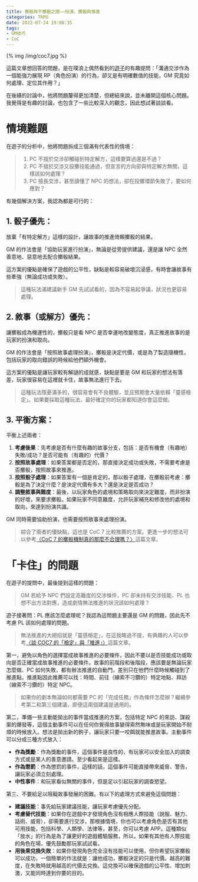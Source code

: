 ```yaml
---
title: 擲骰與不擲骰之間——扮演、擲骰與推進
categories: TRPG
date: 2022-07-24 19:08:35
tags:
- GM技巧
- CoC
---
```


{% img /img/coc7.jpg %}

這篇文章想回答的問題，是在噗浪上偶然看到的[遊子](https://www.plurk.com/p/oxi4l1)的有趣提問：「溝通交涉作為一個能強力展現 RP（角色扮演）的行為，卻又是有明確數值的技能，GM 究竟如何處理、定位其作用？」

在後續的討論中，他將問題釐得更加清楚，但總結來說，並未離開這個核心問題。我覺得是有趣的討論，也包含了一些比較深入的觀念，因此想試著談談看。

<!--more-->

# 情境難題

在遊子的分析中，他將問題拆成三個滿有代表性的情境：

> 1. PC 不擅於交涉卻觸碰到特定解方，這樣要算過還是不過？
> 2. PC 不擅於交涉又投擲技能通過，但宣言的方向卻與特定解方無關，這樣該如何處理？
> 3. PC 擅長交涉，甚至讀懂了 NPC 的想法，卻在投擲環節失敗了，要如何應對？

有幾個解決方案，我認為都是可行的：

## 1. 骰子優先：

放棄「有特定解方」這樣的設計，讓故事的推進倚賴擲骰的結果。

GM 的作法會是「協助玩家進行扮演」，無論是從旁提供建議，還是讓 NPC 全然善意地、惡意地去配合擲骰結果。

這方案的優點是確保了遊戲的公平性，缺點是較容易破壞沉浸感，有時會讓故事有些牽強（無論成功或失敗）。

> 這種玩法滿建議新手 GM 先試試看的，因為不容易起爭議，狀況也更容易處理。

## 2. 敘事（或解方）優先：

讓擲骰成為機運性的，擲骰只是看 NPC 是否幸運地改變態度，真正推進故事的是玩家的扮演和取向。

GM 的作法會是「按照故事處理扮演」，擲骰是決定代價，或是為了製造隨機性，包括玩家的取向錯誤的時候給他們額外機會。

這方案的優點是讓玩家較有解謎的成就感，缺點是要是 GM 和玩家的想法有落差，玩家很容易在這裡就卡住，故事無法進行下去。

> 這種玩法隱憂滿多的，很容易會有不良體驗，並且預期會大量依賴「靈感檢定」。如果要採取這種玩法，最好確定你的玩家都知道你會這麼做。

## 3. 平衡方案：

平衡上述兩者：

1. **考慮後果**：先考慮是否有什麼有趣的故事分支，包括：是否有機會（有趣地）失敗/成功？是否可能有（有趣的）代價？
2. **按照故事處理**：如果答案都是否定的，那直接決定成功或失敗，不需要考慮是否擲骰，按照故事來推進。
3. **按照骰子處理**：如果答案有一個是肯定的，那以骰子處理，在擲骰前考慮：擲骰是為了決定什麼？是決定代價有多大？還是決定是否成功？
4. **調整敘事與難度**：最後，以玩家角色的處境和策略取向來決定難度，而非扮演的好壞，來要求擲骰。如果玩家不同意難度，允許玩家補充和修改他的處境和取向，來達到扮演共識。

GM 同時需要協助扮演，也需要按照故事來處理扮演。

> 綜合了兩者的優缺點，這也是 CoC 7 比較推薦的方案。更進一步的想法可以參考[〈CoC 7 的擲骰機制真的那麼不合理嗎？〉](https://trpgtw.blogspot.com/2019/04/coc-7.html)這篇文章。

# 「卡住」的問題

在遊子的提問中，最後提到這樣的問題：

> GM 若給予 NPC 們設定高難度的交涉條件，PC 卻未持有交涉技能、PL 也想不出方法對應，造成劇情無法推進的狀況該如何處理？

遊子接著問：PL 應該怎麼處理呢？我認為這問題主要還是 GM 的問題，因此先不考慮 PL 該如何處理的問題。

> 無法推進的大絕招就是「靈感檢定」，在這我略過不提，有興趣的人可以參考[〈談 COC7 的「檢定」與「推進」〉](https://trpgtw.blogspot.com/2017/12/coc7.html)這篇文章。

第一，避免以角色的選擇當成故事推進的必要條件，因此不要以是否技能成功或取向是否正確當成故事推進的必要條件。故事的前階段和後階段，應該要是無論玩家怎麼做、PC 如何失敗，都有辦法推進的自動門，差別只在他們什麼時候觸碰到了推進點。推進點因此推薦可以找：時間、前往（線索不刁鑽的）特定地點、拜訪（線索不刁鑽的）特定 NPC。

> 如果你的劇本無論如何都需要 PC 的「完成任務」作為條件怎麼辦？繼續參考第二和第三個建議，即便這兩個建議是通用的。

第二，準備一些主動能拋出的事件當成推進的方案，包括特定 NPC 的來訪、謀殺案的爆發等，這個主動事件可以在任何你覺得故事變得索然無味或是玩家開始不耐煩的時候放入。想法是拋出新的鉤子，讓玩家只要一咬餌就能推進故事。主動事件可以分成三種方式放入：

- **作為獎勵**：作為獎勵的事件，這個事件是良性的，有玩家可以安全加入的調查方式或是某人的善意邀請。至少看起來是這樣。
- **作為懲罰**：作為懲罰的事件，這樣的話，這個事件可能直接帶來威脅、警告，讓玩家必須立刻處理。
- **中性事件**：和玩家看似無關的事件，但是足以引起玩家的調查慾望。

第三、不要給足以阻礙故事發展的困難。有以下的處理方式來避免這個問題：

- **建議技能**：事先給玩家建議技能，讓玩家考慮優先分配。
- **考慮替代技能**：如果你在遊戲中才發現角色沒有相應人際技能（說服、魅力、話術、威脅），卻需要進行交涉，那根據情境，你也可以考慮角色是否有其他可用技能，包括科學、人類學、法律等，甚至，你可以考慮 APP。這種類似「放水」的行為是為了讓更好的遊戲體驗服務，所以，如果有其他有人際技能的角色在場，優先鼓勵那玩家試試看。
- **用後果兌換失敗**：如果你發現角色完全沒有技能可以使用，但你希望玩家擲骰可以成功，一個簡單的作法就是：讓他成功，擲骰決定的只是代價。越高的難度，在失敗時就用越高的代價去兌換。這兌換可以確保遊戲的公平性、增加刺激，又能同時達到你要的目的。
